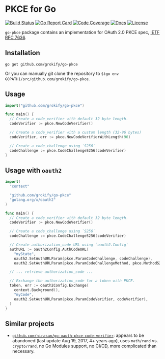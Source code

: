 # PKCE for Go

[![Build Status][build-status-svg]][build-status-url]
[![Go Report Card][goreport-svg]][goreport-url]
[![Code Coverage][codecov-svg]][codecov-url]
[![Docs][docs-godoc-svg]][docs-godoc-url]
[![License][license-svg]][license-url]

 [build-status-svg]: https://github.com/grokify/go-pkce/workflows/go%20build/badge.svg
 [build-status-url]: https://github.com/grokify/go-pkce/actions
 [goreport-svg]: https://goreportcard.com/badge/github.com/grokify/go-pkce
 [goreport-url]: https://goreportcard.com/report/github.com/grokify/go-pkce
 [codecov-svg]: https://codecov.io/gh/grokify/go-pkce/branch/master/graph/badge.svg
 [codecov-url]: https://codecov.io/gh/grokify/go-pkce
 [docs-godoc-svg]: https://pkg.go.dev/badge/github.com/grokify/go-pkce
 [docs-godoc-url]: https://pkg.go.dev/github.com/grokify/go-pkce
 [license-svg]: https://img.shields.io/badge/license-MIT-blue.svg
 [license-url]: https://github.com/grokify/go-pkce/blob/master/LICENSE

`go-pkce` package contains an implementation for OAuth 2.0 PKCE spec, [IETF RFC 7636](https://datatracker.ietf.org/doc/html/rfc7636).

## Installation

```
go get github.com/grokify/go-pkce
```

Or you can manually git clone the repository to
`$(go env GOPATH)/src/github.com/grokify/go-pkce`.

## Usage

```go
import("github.com/grokify/go-pkce")

func main() {
  // Create a code_verifier with default 32 byte length.
  codeVerifier := pkce.NewCodeVerifier()

  // Create a code_verifier with a custom length (32-96 bytes)
  codeVerifier, err := pkce.NewCodeVerifierWithLength(96)

  // Create a code_challenge using `S256`
  codeChallenge := pkce.CodeChallengeS256(codeVerifier)
}
```

## Usage with `oauth2`

```go
import(
  "context"

  "github.com/grokify/go-pkce"
  "golang.org/x/oauth2"
)

func main() {
  // Create a code_verifier with default 32 byte length.
  codeVerifier := pkce.NewCodeVerifier()

  // Create a code_challenge using `S256`
  codeChallenge := pkce.CodeChallengeS256(codeVerifier)

  // Create authorization_code URL using `oauth2.Config`
  authURL := oauth2Config.AuthCodeURL(
    "myState",
    oauth2.SetAuthURLParam(pkce.ParamCodeChallenge, codeChallenge),
    oauth2.SetAuthURLParam(pkce.ParamCodeChallengeMethod, pkce.MethodS256))

  // ... retrieve authorization_code ...

  // Exchange the authorization_code for a token with PKCE.
  token, err := oauth2Config.Exchange(
    context.Background(),
    "myCode",
    oauth2.SetAuthURLParam(pkce.ParamCodeVerifier, codeVerifier),
  )
}
```

## Similar projects

* [`github.com/nirasan/go-oauth-pkce-code-verifier`](https://github.com/nirasan/go-oauth-pkce-code-verifier): appears to be abandoned (last update Aug 19, 2017, 4+ years ago), uses `math/rand` vs. `crypto/rand`, no Go Modules support, no CI/CD, more complicated than necessary.